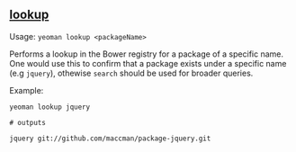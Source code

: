 

## <a href="#lookup" name="lookup">lookup</a>

Usage: `yeoman lookup <packageName>`

Performs a lookup in the Bower registry for a package of a specific name. One would use this to confirm that a package exists under a specific name (e.g `jquery`), othewise `search` should be used for broader queries.

Example:

```shell
yeoman lookup jquery

# outputs

jquery git://github.com/maccman/package-jquery.git
```